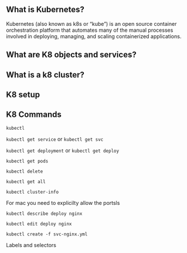 ## What is Kubernetes?

Kubernetes (also known as k8s or “kube”) is an open source container orchestration platform that automates many of the manual processes involved in deploying, managing, and scaling containerized applications.

## What are K8 objects and services?

## What is a k8 cluster?

## K8 setup

## K8 Commands

`kubectl`

`kubectl get service` or `kubectl get svc`

`kubectl get deployment` or `kubectl get deploy`

`kubectl get pods`

`kubectl delete`

`kubectl get all`

`kubectl cluster-info`

For mac you need to explicilty allow the portsls

`kubectl describe deploy nginx` 

`kubectl edit deploy nginx` 

`kubectl create -f svc-nginx.yml`

Labels and selectors
